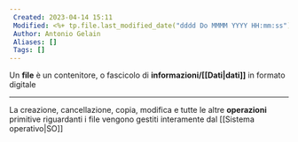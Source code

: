 ```yaml
---
 Created: 2023-04-14 15:11
 Modified: <%+ tp.file.last_modified_date("dddd Do MMMM YYYY HH:mm:ss") %>
 Author: Antonio Gelain
 Aliases: []
 Tags: []
---
```


Un **file** è un contenitore, o fascicolo di **informazioni/[[Dati|dati]]** in formato digitale

---

La creazione, cancellazione, copia, modifica e tutte le altre **operazioni** primitive riguardanti i file vengono gestiti interamente dal [[Sistema operativo|SO]]
